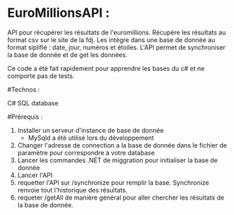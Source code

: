 # EuroMillionsAPI :

API pour récupérer les résultats de l'euromillions.
Récupère les résultats au format csv sur le site de la fdj. 
Les intègre dans une base de donnée au format siplifié : date, jour, numéros et étoiles.
L'API permet de synchroniser la base de donnée et de get les données.

Ce code a été fait rapidement pour apprendre les bases du c# et ne comporte pas de tests.

#Technos :

C#
SQL database

#Prérequis :

1) Installer un serveur d'instance de base de donnée
    - MySqld a été utilisé lors du développement
2) Changer l'adresse de connection a la base de donnée dans le fichier de paramètre pour correspondre à votre database
3) Lancer les commandes .NET de miggration pour initialiser la base de donnée
4) Lancer l'API
5) requetter l'API sur /synchronize pour remplir la base. Synchronize renvoie tout l'historique des résultats.
6) requeter /getAll de manière général pour aller chercher les résultats de la base de donnée.
